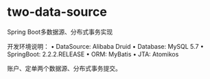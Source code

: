 # two-data-source
Spring Boot多数据源、分布式事务实现

开发环境说明：
•	DataSource: Alibaba Druid
•	Database: MySQL 5.7
•	SpringBoot: 2.2.2.RELEASE
•	ORM: MyBatis
•	JTA: Atomikos

账户、定单两个数据源、分布式事务提交。
